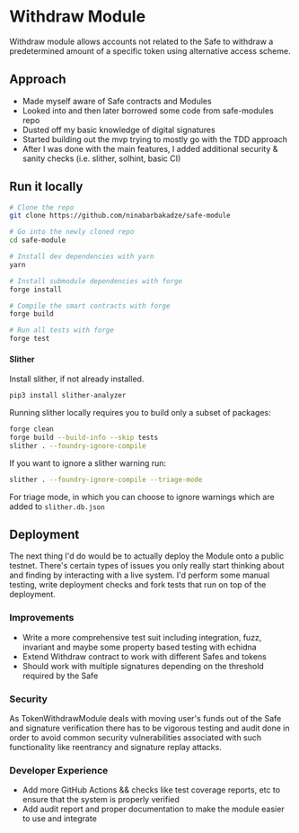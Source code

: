 # Withdraw Module

Withdraw module allows accounts not related to the Safe to withdraw a predetermined amount of a specific token using alternative access scheme.

## Approach

- Made myself aware of Safe contracts and Modules
- Looked into and then later borrowed some code from safe-modules repo
- Dusted off my basic knowledge of digital signatures
- Started building out the mvp trying to mostly go with the TDD approach
- After I was done with the main features, I added additional security & sanity checks (i.e. slither, solhint, basic CI)

## Run it locally

```bash
# Clone the repo
git clone https://github.com/ninabarbakadze/safe-module

# Go into the newly cloned repo
cd safe-module

# Install dev dependencies with yarn
yarn

# Install submodule dependencies with forge
forge install

# Compile the smart contracts with forge
forge build

# Run all tests with forge
forge test
```

#### Slither

Install slither, if not already installed.

```bash
pip3 install slither-analyzer
```

Running slither locally requires you to build only a subset of packages:

```bash
forge clean
forge build --build-info --skip tests
slither . --foundry-ignore-compile
```

If you want to ignore a slither warning run:

```bash
slither . --foundry-ignore-compile --triage-mode
```

For triage mode, in which you can choose to ignore warnings which are added to `slither.db.json`

## Deployment

The next thing I'd do would be to actually deploy the Module onto a public testnet. There's certain types of issues you only really start thinking about and finding by interacting with a live system. I'd perform some manual testing, write deployment checks and fork tests that run on top of the deployment.

### Improvements

- Write a more comprehensive test suit including integration, fuzz, invariant and maybe some property based testing with echidna
- Extend Withdraw contract to work with different Safes and tokens
- Should work with multiple signatures depending on the threshold required by the Safe

### Security

As TokenWithdrawModule deals with moving user's funds out of the Safe and signature verification there has to be vigorous testing and audit done in order to avoid common security vulnerabilities associated with such functionality like reentrancy and signature replay attacks.

### Developer Experience

- Add more GitHub Actions && checks like test coverage reports, etc to ensure that the system is properly verified
- Add audit report and proper documentation to make the module easier to use and integrate
